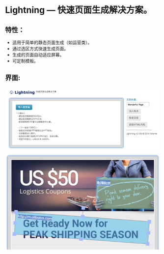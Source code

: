 Lightning — 快速页面生成解决方案。
=========


特性：
----
- 适用于简单的静态页面生成（如运营类）。
- 通过选区方式快速生成页面。
- 生成的页面自动适应屏幕。
- 可定制模板。


界面:
----
![](https://raw.githubusercontent.com/holyme/lightning/master/_show/show-1.png)
![](https://raw.githubusercontent.com/holyme/lightning/f18ca2b6e295caeb2694cc0afbc4eb6a483af503/_show/show-2.png)


